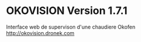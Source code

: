 # OKOVISION Version 1.7.1
Interface web de supervison d'une chaudiere Okofen
http://okovision.dronek.com

